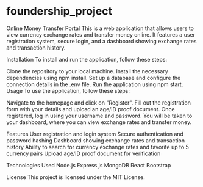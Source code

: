# foundership_project
Online Money Transfer Portal
This is a web application that allows users to view currency exchange rates and transfer money online. It features a user registration system, secure login, and a dashboard showing exchange rates and transaction history.

Installation
To install and run the application, follow these steps:

Clone the repository to your local machine.
Install the necessary dependencies using npm install.
Set up a database and configure the connection details in the .env file.
Run the application using npm start.
Usage
To use the application, follow these steps:

Navigate to the homepage and click on "Register".
Fill out the registration form with your details and upload an age/ID proof document.
Once registered, log in using your username and password.
You will be taken to your dashboard, where you can view exchange rates and transfer money.

Features
User registration and login system
Secure authentication and password hashing
Dashboard showing exchange rates and transaction history
Ability to search for currency exchange rates and favorite up to 5 currency pairs
Upload age/ID proof document for verification

Technologies Used
Node.js
Express.js
MongoDB
React
Bootstrap

License
This project is licensed under the MIT License.
